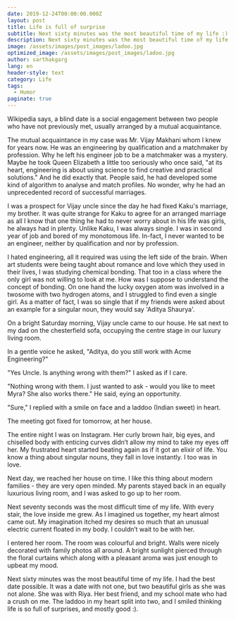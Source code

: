 ```yaml
---
date: 2019-12-24T00:00:00.000Z
layout: post
title: Life is full of surprise
subtitle: Next sixty minutes was the most beautiful time of my life :).
description: Next sixty minutes was the most beautiful time of my life :).
image: /assets/images/post_images/ladoo.jpg
optimized_image: /assets/images/post_images/ladoo.jpg
author: sarthakgarg
lang: en
header-style: text
category: Life
tags:
  - Humor
paginate: true
---
```

Wikipedia says, a blind date is a social engagement between two people who have not previously met, usually arranged by a mutual acquaintance. 

The mutual acquaintance in my case was Mr. Vijay Makhani whom I knew for years now. He was an engineering by qualification and a matchmaker by profession. Why he left his engineer job to be a matchmaker was a mystery. Maybe he took Queen Elizabeth a little too seriously who once said, "at its heart, engineering is about using science to find creative and practical solutions." And he did exactly that. People said, he had developed some kind of algorithm to analyse and match profiles. No wonder, why he had an unprecedented record of successful marriages.

I was a prospect for Vijay uncle since the day he had fixed Kaku's marriage, my brother. It was quite strange for Kaku to agree for an arranged marriage as all I know that one thing he had to never worry about in his life was girls, he always had in plenty. Unlike Kaku, I was always single. I was in second year of job and bored of my monotomous life. In-fact, I never wanted to be an engineer, neither by qualification and nor by profession.

I hated engineering, all it required was using the left side of the brain. When art students were being taught about romance and love which they used in their lives, I was studying chemical bonding. That too in a class where the only girl was not willing to look at me. How was I suppose to understand the concept of bonding. On one hand the lucky oxygen atom was involved in a twosome with two hydrogen atoms, and I struggled to find even a single girl. As a matter of fact, I was so single that if my friends were asked about an example for a singular noun, they would say 'Aditya Shaurya'. 

On a bright Saturday morning, Vijay uncle came to our house. He sat next to my dad on the chesterfield sofa, occupying the centre stage in our luxury living room. 

In a gentle voice he asked, "Aditya, do you still work with Acme Engineering?" 

"Yes Uncle. Is anything wrong with them?" I asked as if I care.

"Nothing wrong with them. I just wanted to ask - would you like to meet Myra? She also works there." He said, eying an opportunity.

"Sure," I replied with a smile on face and a laddoo (Indian sweet) in heart.

The meeting got fixed for tomorrow, at her house. 

The entire night I was on Instagram. Her curly brown hair, big eyes, and chiselled body with enticing curves didn’t allow my mind to take my eyes off her. My frustrated heart started beating again as if it got an elixir of life. You know a thing about singular nouns, they fall in love instantly. I too was in love.

Next day, we reached her house on time. I like this thing about modern families - they are very open minded. My parents stayed back in an equally luxurious living room, and I was asked to go up to her room.

Next seventy seconds was the most difficult time of my life. With every stair, the love inside me grew. As I imagined us together, my heart almost came out.  My imagination itched my desires so much that an unusual electric current floated in my body. I couldn’t wait to be with her.

I entered her room. The room was colourful and bright. Walls were nicely decorated with family photos all around. A bright sunlight pierced through the floral curtains which along with a pleasant aroma was just enough to upbeat my mood.

Next sixty minutes was the most beautiful time of my life. I had the best date possible. It was a date with not one, but two beautiful girls as she was not alone. She was with Riya. Her best friend, and my school mate who had a crush on me. The laddoo in my heart split into two, and I smiled thinking life is so full of surprises, and mostly good :).
